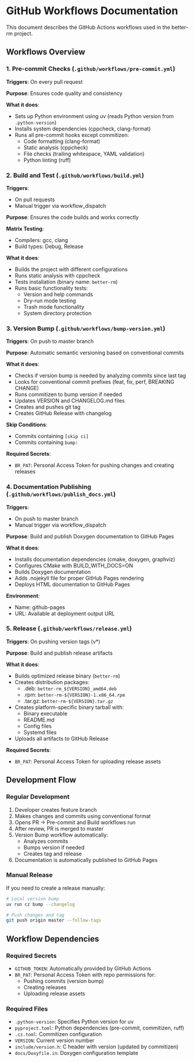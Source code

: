 # GitHub Workflows Documentation

This document describes the GitHub Actions workflows used in the better-rm project.

## Workflows Overview

### 1. Pre-commit Checks (`.github/workflows/pre-commit.yml`)

**Triggers**: On every pull request

**Purpose**: Ensures code quality and consistency

**What it does**:
- Sets up Python environment using uv (reads Python version from `.python-version`)
- Installs system dependencies (cppcheck, clang-format)
- Runs all pre-commit hooks except commitizen:
    - Code formatting (clang-format)
    - Static analysis (cppcheck)
    - File checks (trailing whitespace, YAML validation)
    - Python linting (ruff)

### 2. Build and Test (`.github/workflows/build.yml`)

**Triggers**:
- On pull requests
- Manual trigger via workflow_dispatch

**Purpose**: Ensures the code builds and works correctly

**Matrix Testing**:
- Compilers: gcc, clang
- Build types: Debug, Release

**What it does**:
- Builds the project with different configurations
- Runs static analysis with cppcheck
- Tests installation (binary name: `better-rm`)
- Runs basic functionality tests:
    - Version and help commands
    - Dry-run mode testing
    - Trash mode functionality
    - System directory protection

### 3. Version Bump (`.github/workflows/bump-version.yml`)

**Triggers**: On push to master branch

**Purpose**: Automatic semantic versioning based on conventional commits

**What it does**:
- Checks if version bump is needed by analyzing commits since last tag
- Looks for conventional commit prefixes (feat, fix, perf, BREAKING CHANGE)
- Runs commitizen to bump version if needed
- Updates VERSION and CHANGELOG.md files
- Creates and pushes git tag
- Creates GitHub Release with changelog

**Skip Conditions**:
- Commits containing `[skip ci]`
- Commits containing `bump:`

**Required Secrets**:
- `BR_PAT`: Personal Access Token for pushing changes and creating releases

### 4. Documentation Publishing (`.github/workflows/publish_docs.yml`)

**Triggers**:
- On push to master branch
- Manual trigger via workflow_dispatch

**Purpose**: Build and publish Doxygen documentation to GitHub Pages

**What it does**:
- Installs documentation dependencies (cmake, doxygen, graphviz)
- Configures CMake with BUILD_WITH_DOCS=ON
- Builds Doxygen documentation
- Adds .nojekyll file for proper GitHub Pages rendering
- Deploys HTML documentation to GitHub Pages

**Environment**:
- Name: github-pages
- URL: Available at deployment output URL

### 5. Release (`.github/workflows/release.yml`)

**Triggers**: On pushing version tags (v*)

**Purpose**: Build and publish release artifacts

**What it does**:
- Builds optimized release binary (`better-rm`)
- Creates distribution packages:
    - .deb: `better-rm_${VERSION}_amd64.deb`
    - .rpm: `better-rm-${VERSION}-1.x86_64.rpm`
    - .tar.gz: `better-rm-${VERSION}.tar.gz`
- Creates platform-specific binary tarball with:
    - Binary executable
    - README.md
    - Config files
    - Systemd files
- Uploads all artifacts to GitHub Release

**Required Secrets**:
- `BR_PAT`: Personal Access Token for uploading release assets

## Development Flow

### Regular Development

1. Developer creates feature branch
2. Makes changes and commits using conventional format
3. Opens PR → Pre-commit and Build workflows run
4. After review, PR is merged to master
5. Version Bump workflow automatically:
    - Analyzes commits
    - Bumps version if needed
    - Creates tag and release
6. Documentation is automatically published to GitHub Pages

### Manual Release

If you need to create a release manually:

```bash
# Local version bump
uv run cz bump --changelog

# Push changes and tag
git push origin master --follow-tags
```

## Workflow Dependencies

### Required Secrets
- `GITHUB_TOKEN`: Automatically provided by GitHub Actions
- `BR_PAT`: Personal Access Token with repo permissions for:
    - Pushing commits (version bump)
    - Creating releases
    - Uploading release assets

### Required Files
- `.python-version`: Specifies Python version for uv
- `pyproject.toml`: Python dependencies (pre-commit, commitizen, ruff)
- `.cz.toml`: Commitizen configuration
- `VERSION`: Current version number
- `include/version.h`: C header with version (updated by commitizen)
- `docs/Doxyfile.in`: Doxygen configuration template
